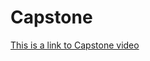 # Capstone
[This is a link to Capstone video](https://drive.google.com/file/d/1PEDk0cGE73bWFDq3-_MVowGW7kQK55gN/view?usp=share_link)
